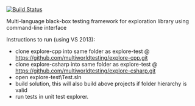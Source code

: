 [![Build Status](https://ci.appveyor.com/api/projects/status/github/MultiWorldTesting/explore-test?branch=master&svg=true)](https://ci.appveyor.com/project/lhoang29/explore-test)

Multi-language black-box testing framework for exploration library using command-line interface

Instructions to run (using VS 2013):

- clone explore-cpp into same folder as explore-test @ https://github.com/multiworldtesting/explore-cpp.git
- clone explore-csharp into same folder as explore-test @ https://github.com/multiworldtesting/explore-csharp.git
- open explore-test\Test.sln 
- build solution, this will also build above projects if folder hierarchy is valid
- run tests in unit test explorer.
